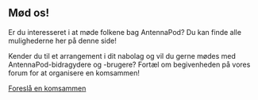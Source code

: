 ## Mød os!

Er du interesseret i at møde folkene bag AntennaPod? Du kan finde alle
mulighederne her på denne side!

Kender du til et arrangement i dit nabolag og vil du gerne mødes med
AntennaPod-bidragydere og -brugere? Fortæl om begivenheden på vores forum for at
organisere en komsammen!

[Foreslå en komsammen](https://forum.antennapod.org/)
